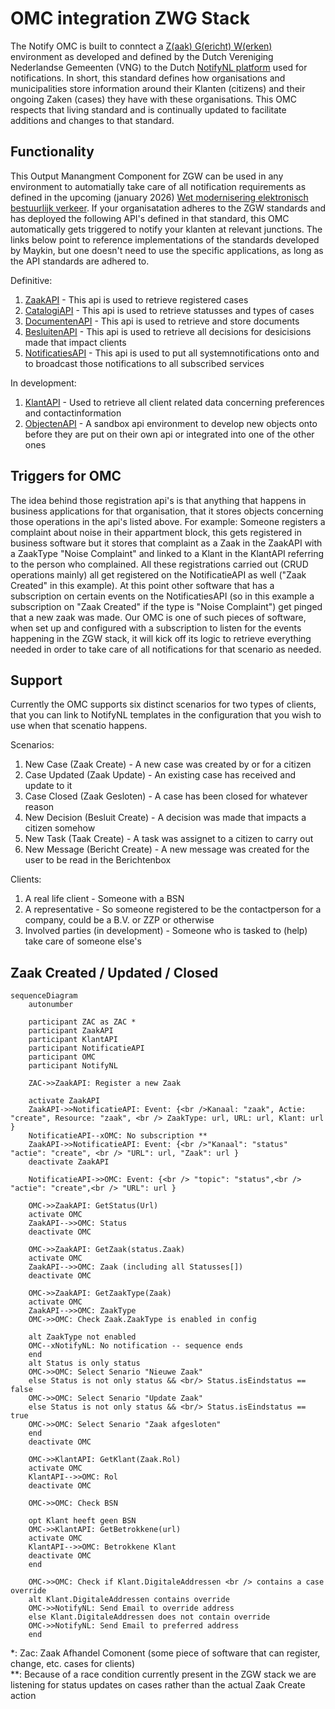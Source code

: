 # OMC integration ZWG Stack

The Notify OMC is built to conntect a [Z(aak) G(ericht) W(erken)](https://vng.nl/projecten/zaakgericht-werken) environment as developed and defined by the Dutch Vereniging Nederlandse Gemeenten (VNG) to the Dutch [NotifyNL platform](https://admin.notifynl.nl) used for notifications. In short, this standard defines how organisations and municipalities store information around their Klanten (citizens) and their ongoing Zaken (cases) they have with these organisations. This OMC respects that living standard and is continually updated to facilitate additions and changes to that standard. 

## Functionality
This Output Manangment Component for ZGW can be used in any environment to automatially take care of all notification requirements as defined in the upcoming (january 2026) [Wet modernisering elektronisch bestuurlijk verkeer](https://www.digitaleoverheid.nl/overzicht-van-alle-onderwerpen/wetgeving/wet-modernisering-elektronisch-bestuurlijk-verkeer/). If your organisatation adheres to the ZGW standards and has deployed the following API's defined in that standard, this OMC automatically gets triggered to notify your klanten at relevant junctions. The links below point to reference implementations of the standards developed by Maykin, but one doesn't need to use the specific applications, as long as the API standards are adhered to. 

Definitive:
1. [ZaakAPI](https://zaken-api.vng.cloud/) - This api is used to retrieve registered cases
2. [CatalogiAPI](https://catalogi-api.vng.cloud/) - This api is used to retrieve statusses and types of cases 
3. [DocumentenAPI](https://documenten-api.vng.cloud/) - This api is used to retrieve and store documents
4. [BesluitenAPI](https://besluiten-api.vng.cloud/) - This api is used to retrieve all decisions for desicisions made that impact clients
5. [NotificatiesAPI](https://notificaties-api.vng.cloud/) - This api is used to put all systemnotifications onto and to broadcast those notifications to all subscribed services

In development:
1. [KlantAPI](https://openklant.test.notifynl.nl/klanten/) - Used to retrieve all client related data concerning preferences and contactinformation
2. [ObjectenAPI](https://objecten.test.notifynl.nl/) - A sandbox api environment to develop new objects onto before they are put on their own api or integrated into one of the other ones

## Triggers for OMC
The idea behind those registration api's is that anything that happens in business applications for that organisation, that it stores objects concerning those operations in the api's listed above. For example: Someone registers a complaint about noise in their appartment block, this gets registered in business software but it stores that complaint as a Zaak in the ZaakAPI with a ZaakType "Noise Complaint" and linked to a Klant in the KlantAPI referring to the person who complained. All these registrations carried out (CRUD operations mainly) all get registered on the NotificatieAPI as well ("Zaak Created" in this example). At this point other software that has a subscription on certain events on the NotificatiesAPI (so in this example a subscription on "Zaak Created" if the type is "Noise Complaint") get pinged that a new zaak was made. Our OMC is one of such pieces of software, when set up and configured with a subscription to listen for the events happening in the ZGW stack, it will kick off its logic to retrieve everything needed in order to take care of all notifications for that scenario as needed.

## Support
Currently the OMC supports six distinct scenarios for two types of clients, that you can link to NotifyNL templates in the configuration that you wish to use when that scenatio happens.

Scenarios:
1. New Case (Zaak Create) - A new case was created by or for a citizen
2. Case Updated (Zaak Update) - An existing case has received and update to it
3. Case Closed (Zaak Gesloten) - A case has been closed for whatever reason
4. New Decision (Besluit Create) - A decision was made that impacts a citizen somehow
5. New Task (Taak Create) - A task was assignet to a citizen to carry out
6. New Message (Bericht Create) - A new message was created for the user to be read in the Berichtenbox

Clients:
1. A real life client - Someone with a BSN 
2. A representative - So someone registered to be the contactperson for a company, could be a B.V. or ZZP or otherwise
3. Involved parties (in development) - Someone who is tasked to (help) take care of someone else's

## Zaak Created / Updated / Closed
```mermaid
sequenceDiagram
    autonumber

    participant ZAC as ZAC *
    participant ZaakAPI
    participant KlantAPI
    participant NotificatieAPI
    participant OMC 
    participant NotifyNL

    ZAC->>ZaakAPI: Register a new Zaak

    activate ZaakAPI
    ZaakAPI->>NotificatieAPI: Event: {<br />Kanaal: "zaak", Actie: "create", Resource: "zaak", <br /> ZaakType: url, URL: url, Klant: url } 
    NotificatieAPI--xOMC: No subscription **
    ZaakAPI->>NotificatieAPI: Event: {<br />"Kanaal": "status" "actie": "create", <br /> "URL": url, "Zaak": url }
    deactivate ZaakAPI

    NotificatieAPI->>OMC: Event: {<br /> "topic": "status",<br /> "actie": "create",<br /> "URL": url }
        
    OMC->>ZaakAPI: GetStatus(Url)    
    activate OMC
    ZaakAPI-->>OMC: Status
    deactivate OMC
    
    OMC->>ZaakAPI: GetZaak(status.Zaak)
    activate OMC    
    ZaakAPI-->>OMC: Zaak (including all Statusses[])
    deactivate OMC

    OMC->>ZaakAPI: GetZaakType(Zaak)
    activate OMC    
    ZaakAPI-->>OMC: ZaakType
    OMC->>OMC: Check Zaak.ZaakType is enabled in config

    alt ZaakType not enabled
    OMC--xNotifyNL: No notification -- sequence ends
    end
    alt Status is only status
    OMC->>OMC: Select Senario "Nieuwe Zaak"
    else Status is not only status && <br/> Status.isEindstatus == false
    OMC->>OMC: Select Senario "Update Zaak"
    else Status is not only status && <br/> Status.isEindstatus == true
    OMC->>OMC: Select Senario "Zaak afgesloten"
    end
    deactivate OMC
    
    OMC->>KlantAPI: GetKlant(Zaak.Rol)
    activate OMC
    KlantAPI-->>OMC: Rol
    deactivate OMC

    OMC->>OMC: Check BSN

    opt Klant heeft geen BSN
    OMC->>KlantAPI: GetBetrokkene(url)
    activate OMC
    KlantAPI-->>OMC: Betrokkene Klant
    deactivate OMC 
    end

    OMC->>OMC: Check if Klant.DigitaleAddressen <br /> contains a case override
    alt Klant.DigitaleAddressen contains override
    OMC->>NotifyNL: Send Email to override address
    else Klant.DigitaleAddressen does not contain override
    OMC->>NotifyNL: Send Email to preferred address
    end
```

*: Zac: Zaak Afhandel Comonent (some piece of software that can register, change, etc. cases for clients) <br/>
**: Because of a race condition currently present in the ZGW stack we are listening for status updates on cases rather than the actual Zaak Create action 